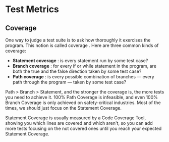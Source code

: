 # Test Metrics

## Coverage
One way to judge a test suite is to ask how thoroughly it exercises the program. This notion is called coverage . Here are three common kinds of coverage:
- **Statement coverage** : is every statement run by some test case?
- **Branch coverage** : for every if or while statement in the program, are both the true and the false direction taken by some test case?
- **Path coverage** : is every possible combination of branches — every path through the program — taken by some test case?

Path > Branch > Statement, and the stronger the coverage is, the more tests you need to achieve it. 100% Path Coverage is infeasible, and even 100% Branch Coverage is only achieved on safety-critical industries. Most of the times, we should just focus on the Statement Coverage.

<!-- TODO -->
Statement Coverage is usually measured by a Code Coverage Tool, showing you which lines are covered and which aren't, so you can add more tests focusing on the not covered ones until you reach your expected Statement Coverage.
